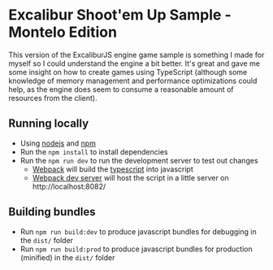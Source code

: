 # Excalibur Shoot'em Up Sample - Montelo Edition

This version of the ExcaliburJS engine game sample is something I made for myself so I could understand the engine a bit better. It's great and gave me some insight on how to create games using TypeScript (although some knowledge of memory management and performance optimizations could help, as the engine does seem to consume a reasonable amount of resources from the client).

## Running locally

* Using [nodejs](https://nodejs.org/en/) and [npm](https://www.npmjs.com/)
* Run the `npm install` to install dependencies
* Run the `npm run dev` to run the development server to test out changes
   * [Webpack](https://webpack.js.org/) will build the [typescript](https://www.typescriptlang.org/) into javascript
   * [Webpack dev server](https://webpack.js.org/configuration/dev-server/) will host the script in a little server on http://localhost:8082/

## Building bundles

* Run `npm run build:dev` to produce javascript bundles for debugging in the `dist/` folder
* Run `npm run build:prod` to produce javascript bundles for production (minified) in the `dist/` folder

